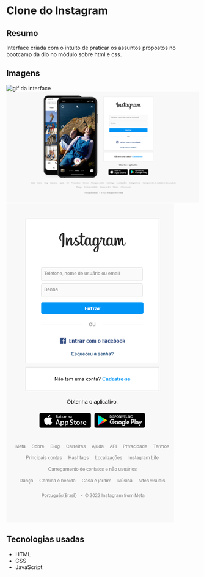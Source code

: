 # Clone do Instagram
## Resumo
<p>Interface criada com o intuito de praticar os assuntos propostos no bootcamp da dio no módulo sobre html e css.</p>

## Imagens 
<img src="insta_clone.gif" alt="gif da interface"/>
<img src="insta_interface.png" alt="Foto da interface"/>
<img src="insta_responsivo.png" alt="Foto da interface responsiva"/>

## Tecnologias usadas
- HTML
- CSS
- JavaScript 